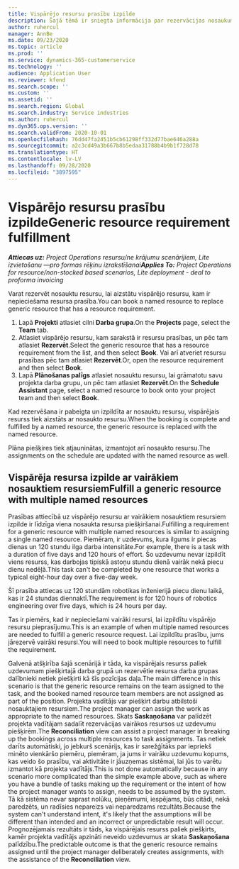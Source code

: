 ```yaml
---
title: Vispārējo resursu prasību izpilde
description: Šajā tēmā ir sniegta informācija par rezervācijas nosaukumu resursiem attiecībā uz vispārējo resursu prasībām.
author: ruhercul
manager: AnnBe
ms.date: 09/23/2020
ms.topic: article
ms.prod: ''
ms.service: dynamics-365-customerservice
ms.technology: ''
audience: Application User
ms.reviewer: kfend
ms.search.scope: ''
ms.custom: ''
ms.assetid: ''
ms.search.region: Global
ms.search.industry: Service industries
ms.author: ruhercul
ms.dyn365.ops.version: ''
ms.search.validFrom: 2020-10-01
ms.openlocfilehash: 76dd47fa2451b5cb61298ff332d77bae646a288a
ms.sourcegitcommit: a2c3cd49a3b667b8b5edaa31788b4b9b1f728d78
ms.translationtype: HT
ms.contentlocale: lv-LV
ms.lasthandoff: 09/28/2020
ms.locfileid: "3897595"
---
```

# <a name="generic-resource-requirement-fulfillment"></a><span data-ttu-id="dcd5f-103">Vispārējo resursu prasību izpilde</span><span class="sxs-lookup"><span data-stu-id="dcd5f-103">Generic resource requirement fulfillment</span></span>

<span data-ttu-id="dcd5f-104">_**Attiecas uz:** Project Operations resursu/ne krājumu scenārijiem, Lite izvietošanu —pro formas rēķinu izrakstīšanai_</span><span class="sxs-lookup"><span data-stu-id="dcd5f-104">_**Applies To:** Project Operations for resource/non-stocked based scenarios, Lite deployment - deal to proforma invoicing_</span></span>

<span data-ttu-id="dcd5f-105">Varat rezervēt nosauktu resursu, lai aizstātu vispārējo resursu, kam ir nepieciešama resursa prasība.</span><span class="sxs-lookup"><span data-stu-id="dcd5f-105">You can book a named resource to replace generic resource that has a resource requirement.</span></span>

1. <span data-ttu-id="dcd5f-106">Lapā **Projekti** atlasiet cilni **Darba grupa**.</span><span class="sxs-lookup"><span data-stu-id="dcd5f-106">On the **Projects** page, select the **Team** tab.</span></span>
2. <span data-ttu-id="dcd5f-107">Atlasiet vispārējo resursu, kam sarakstā ir resursu prasības, un pēc tam atlasiet **Rezervēt**.</span><span class="sxs-lookup"><span data-stu-id="dcd5f-107">Select the generic resource that has a resource requirement from the list, and then select **Book**.</span></span> <span data-ttu-id="dcd5f-108">Vai arī atveriet resursu prasības pēc tam atlasiet **Rezervēt**.</span><span class="sxs-lookup"><span data-stu-id="dcd5f-108">Or, open the resource requirement and then select **Book**.</span></span>
3. <span data-ttu-id="dcd5f-109">Lapā **Plānošanas palīgs** atlasiet nosauktu resursu, lai grāmatotu savu projekta darba grupu, un pēc tam atlasiet **Rezervēt**.</span><span class="sxs-lookup"><span data-stu-id="dcd5f-109">On the **Schedule Assistant** page, select a named resource to book onto your project team and then select **Book**.</span></span>

<span data-ttu-id="dcd5f-110">Kad rezervēšana ir pabeigta un izpildīta ar nosauktu resursu, vispārējais resurss tiek aizstāts ar nosaukto resursu.</span><span class="sxs-lookup"><span data-stu-id="dcd5f-110">When the booking is complete and fulfilled by a named resource, the generic resource is replaced with the named resource.</span></span>

<span data-ttu-id="dcd5f-111">Plāna piešķires tiek atjauninātas, izmantojot arī nosaukto resursu.</span><span class="sxs-lookup"><span data-stu-id="dcd5f-111">The assignments on the schedule are updated with the named resource as well.</span></span>

## <a name="fulfill-a-generic-resource-with-multiple-named-resources"></a><span data-ttu-id="dcd5f-112">Vispārēja resursa izpilde ar vairākiem nosauktiem resursiem</span><span class="sxs-lookup"><span data-stu-id="dcd5f-112">Fulfill a generic resource with multiple named resources</span></span>
<span data-ttu-id="dcd5f-113">Prasības attiecībā uz vispārējo resursu ar vairākiem nosauktiem resursiem izpilde ir līdzīga viena nosaukta resursa piešķiršanai.</span><span class="sxs-lookup"><span data-stu-id="dcd5f-113">Fulfilling a requirement for a generic resource with multiple named resources is similar to assigning a single named resource.</span></span> <span data-ttu-id="dcd5f-114">Piemēram, ir uzdevums, kura ilgums ir piecas dienas un 120 stundu ilga darba intensitāte.</span><span class="sxs-lookup"><span data-stu-id="dcd5f-114">For example, there is a task with a duration of five days and 120 hours of effort.</span></span> <span data-ttu-id="dcd5f-115">Šo uzdevumu nevar izpildīt viens resurss, kas darbojas tipiskā astoņu stundu dienā vairāk nekā piecu dienu nedēļā.</span><span class="sxs-lookup"><span data-stu-id="dcd5f-115">This task can't be completed by one resource that works a typical eight-hour day over a five-day week.</span></span> 

<span data-ttu-id="dcd5f-116">Šī prasība attiecas uz 120 stundām robotikas inženierijā piecu dienu laikā, kas ir 24 stundas diennaktī.</span><span class="sxs-lookup"><span data-stu-id="dcd5f-116">The requirement is for 120 hours of robotics engineering over five days, which is 24 hours per day.</span></span>

<span data-ttu-id="dcd5f-117">Tas ir piemērs, kad ir nepieciešami vairāki resursi, lai izpildītu vispārējo resursu pieprasījumu.</span><span class="sxs-lookup"><span data-stu-id="dcd5f-117">This is an example of when multiple named resources are needed to fulfill a generic resource request.</span></span> <span data-ttu-id="dcd5f-118">Lai izpildītu prasību, jums jārezervē vairāki resursi.</span><span class="sxs-lookup"><span data-stu-id="dcd5f-118">You will need to book multiple resources to fulfill the requirement.</span></span>

<span data-ttu-id="dcd5f-119">Galvenā atšķirība šajā scenārijā ir tāda, ka vispārējais resurss paliek uzdevumam piešķirtajā darba grupā un rezervētie resursa darba grupas dalībnieki netiek piešķirti kā šīs pozīcijas daļa.</span><span class="sxs-lookup"><span data-stu-id="dcd5f-119">The main difference in this scenario is that the generic resource remains on the team assigned to the task, and the booked named resource team members are not assigned as part of the position.</span></span> <span data-ttu-id="dcd5f-120">Projekta vadītājs var piešķirt darbu atbilstoši nosauktajiem resursiem.</span><span class="sxs-lookup"><span data-stu-id="dcd5f-120">The project manager can assign the work as appropriate to the named resources.</span></span> <span data-ttu-id="dcd5f-121">Skats **Saskaņošana** var palīdzēt projekta vadītājam sadalīt rezervācijas vairākos resursos uz uzdevumu piešķirēm.</span><span class="sxs-lookup"><span data-stu-id="dcd5f-121">The **Reconciliation** view can assist a project manager in breaking up the bookings across multiple resources to task assignments.</span></span> <span data-ttu-id="dcd5f-122">Tas netiek darīts automātiski, jo jebkurš scenārijs, kas ir sarežģītāks par iepriekš minēto vienkāršo piemēru, piemēram, ja jums ir vairāku uzdevumu kopums, kas veido šo prasību, vai aktivitāte ir jāuzņemas sistēmai, lai jūs to varētu izmantot kā projekta vadītājs.</span><span class="sxs-lookup"><span data-stu-id="dcd5f-122">This is not done automatically because in any scenario more complicated than the simple example above, such as where you have a bundle of tasks making up the requirement or the intent of how the project manager wants to assign, needs to be assumed by the system.</span></span> <span data-ttu-id="dcd5f-123">Tā kā sistēma nevar saprast nolūku, pieņēmumi, iespējams, būs citādi, nekā paredzēts, un radīsies nepareizs vai neparedzams rezultāts.</span><span class="sxs-lookup"><span data-stu-id="dcd5f-123">Because the system can't understand intent, it's likely that the assumptions will be different than intended and an incorrect or unpredictable result will occur.</span></span> <span data-ttu-id="dcd5f-124">Prognozējamais rezultāts ir tāds, ka vispārējais resurss paliek piešķirts, kamēr projekta vadītājs apzināti neveido uzdevumus ar skata **Saskaņošana** palīdzību.</span><span class="sxs-lookup"><span data-stu-id="dcd5f-124">The predictable outcome is that the generic resource remains assigned until the project manager deliberately creates assignments, with the assistance of the **Reconciliation** view.</span></span>


